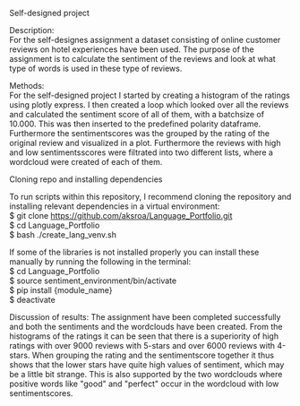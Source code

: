 Self-designed project                                                                                                                          

Description:                                                                                                                                    
For the self-designes assignment a dataset consisting of online customer reviews on hotel experiences have been used. The purpose of the assignment is to calculate the sentiment of the reviews and look at what type of words is used in these type of reviews.

Methods:                                                                                                                                        
For the self-designed project I started by creating a histogram of the ratings using plotly express. I then created a loop which looked over all the reviews and calculated the sentiment score of all of them, with a batchsize of 10.000. This was then inserted to the predefined polarity dataframe. Furthermore the sentimentscores was the grouped by the rating of the original review and visualized in a plot. Furthermore the reviews with high and low sentimentsscores were filtrated into two different lists, where a wordcloud were created of each of them. 

Cloning repo and installing dependencies                                                                                                        

To run scripts within this repository, I recommend cloning the repository and installing relevant dependencies in a virtual environment:        
$ git clone https://github.com/aksroa/Language_Portfolio.git                                                                                    
$ cd Language_Portfolio                                                                                                                        
$ bash ./create_lang_venv.sh                                                                                                                    

If some of the libraries is not installed properly you can install these manually by running the following in the terminal:                        
$ cd Language_Portfolio                                                                                                                        
$ source sentiment_environment/bin/activate                                                                                                    
$ pip install {module_name}                                                                                                                    
$ deactivate                                                                                                                                    

Discussion of results:                                                                                                                          The assignment have been completed successfully and both the sentiments and the wordclouds have been created. From the histograms of the ratings it can be seen that there is a superiority of high ratings with over 9000 reviews with 5-stars and over 6000 reviews with 4-stars. When grouping the rating and the sentimentscore together it thus shows that the lower stars have quite high values of sentiment, which may be a little bit strange. This is also supported by the two wordclouds where positive words like "good" and "perfect" occur in the wordcloud with low sentimentscores.